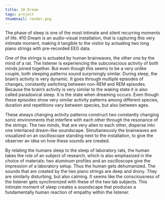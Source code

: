```yaml
---
title: 10 Dream
tags: project
thumbnail: render.png
---
```


The phase of sleep is one of the most intimate and silent recurring moments of life. #10 Dream is an audio-visual installation, that is capturing this very intimate moment, making it tangible to the visitor by actuating two long piano strings with pre-recorded EEG data.

<span class="more"></span>

One of the strings is actuated by human brainwaves, the other one by the mind of a rat. The listener is experiencing the subconscious activity of both minds joined together. But even though this seems to be a very unlike couple, both sleeping patterns sound surprisingly similar. During sleep, the brain’s activity is very dynamic. It goes through multiple episodes of changes, constantly switching between non-REM and REM episodes. Because the brain’s activity is very similar to the waking state it is also called paradoxical sleep. It is the state when dreaming occurs. Even though these episodes show very similar activity patterns among different species, duration and repetitions vary between species, but also between ages.

These always changing activity patterns construct two constantly changing sonic environments that interfere with each other through the resonance of the strings. The two minds, that are very alien to each other, disperse into one interlaced dream-like soundscape. Simultaneously the brainwaves are visualized on an oscilloscope standing next to the installation, to give the observer an idea on how these sounds are created.

By relating the humans sleep to the sleep of laboratory rats, the human takes the role of an subject of research, which is also emphasized in the choice of materials: two aluminum profiles and an oscilloscope give the impression of a laboratory setup. Thus the human gets dehumanized. The sounds that are created by the two piano strings are deep and drony. They are similarly disturbing, but also calming. It seems like the consciousness of the listener gets synchronized with these of the two lab subjects. This intimate moment of sleep creates a soundscape that produces a fundamentally human reaction of empathy within the listener.
